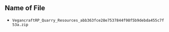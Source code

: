## Name of File

- ```VegancraftRP_Quarry_Resources_abb363fce28e7537844f98f5b9debda455c7f53a.zip```

